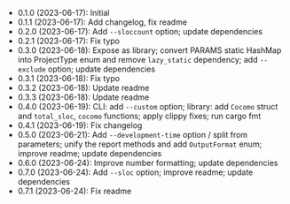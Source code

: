 * 0.1.0 (2023-06-17): Initial
* 0.1.1 (2023-06-17): Add changelog, fix readme
* 0.2.0 (2023-06-17): Add `--sloccount` option; update dependencies
* 0.2.1 (2023-06-17): Fix typo
* 0.3.0 (2023-06-18): Expose as library; convert PARAMS static HashMap into
  ProjectType enum and remove `lazy_static` dependency; add `--exclude` option;
  update dependencies
* 0.3.1 (2023-06-18): Fix typo
* 0.3.2 (2023-06-18): Update readme
* 0.3.3 (2023-06-18): Update readme
* 0.4.0 (2023-06-19): CLI: add `--custom` option; library: add `Cocomo` struct
  and `total_sloc`, `cocomo` functions; apply clippy fixes; run cargo fmt
* 0.4.1 (2023-06-19): Fix changelog
* 0.5.0 (2023-06-21): Add `--development-time` option / split from parameters;
  unify the report methods and add `OutputFormat` enum; improve readme; update
  dependencies
* 0.6.0 (2023-06-24): Improve number formatting; update dependencies
* 0.7.0 (2023-06-24): Add `--sloc` option; improve readme; update dependencies
* 0.7.1 (2023-06-24): Fix readme
